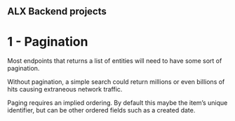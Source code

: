 ## ALX Backend projects
# 1 - Pagination
Most endpoints that returns a list of entities will need to have some
sort of pagination.

Without pagination, a simple search could return millions or even
billions of hits causing extraneous network traffic.

Paging requires an implied ordering. By default this maybe the item’s
unique identifier, but can be other ordered fields such as a 
created date.
